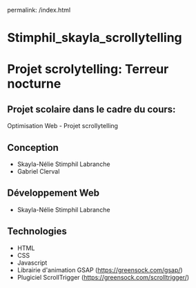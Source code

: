permalink: /index.html

# Stimphil_skayla_scrollytelling
# Projet scrolytelling: Terreur nocturne
## Projet scolaire dans le cadre du cours: 
Optimisation Web - Projet scrollytelling 
## Conception
- Skayla-Nélie Stimphil Labranche
- Gabriel Clerval
## Développement Web
- Skayla-Nélie Stimphil Labranche
## Technologies
- HTML
- CSS
- Javascript
- Librairie d'animation GSAP (https://greensock.com/gsap/)
- Plugiciel ScrollTrigger (https://greensock.com/scrolltrigger/)

